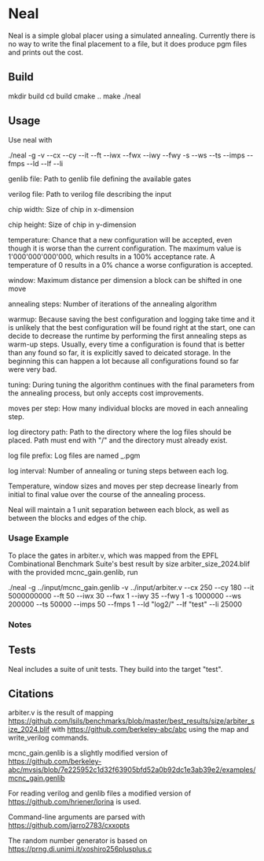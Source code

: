 # Neal
Neal is a simple global placer using a simulated annealing.
Currently there is no way to write the final placement to a file, but it does produce pgm files and prints out the cost.

## Build

mkdir build
cd build 
cmake ..
make
./neal

## Usage
Use neal with

./neal -g <genlib file> -v <verilog file> --cx <chip width> --cy <chip height> --it <initial temperature> --ft <final temperature> --iwx <initial window x> --fwx <final window x> --iwy <initial window y> --fwy <final window y> -s <annealing steps> --ws <warmup steps> --ts <tuning steps> --imps <initial moves per step> --fmps <final moves per step> --ld <log directory path> --lf <log file prefix> --li <log interval>

genlib file: Path to genlib file defining the available gates

verilog file: Path to verilog file describing the input

chip width: Size of chip in x-dimension

chip height: Size of chip in y-dimension

temperature: Chance that a new configuration will be accepted, even though it is worse than the current configuration. The maximum value is 1'000'000'000'000, which results in a 100% acceptance rate. A temperature of 0 results in a 0% chance a worse configuration is accepted.

window: Maximum distance per dimension a block can be shifted in one move

annealing steps: Number of iterations of the annealing algorithm

warmup: Because saving the best configuration and logging take time and it is unlikely that the best configuration will be found right at the start, one can decide to decrease the runtime by performing the first annealing steps as warm-up steps. Usually, every time a configuration is found that is better than any found so far, it is explicitly saved to deicated storage. In the beginning this can happen a lot because all configurations found so far were very bad.

tuning: During tuning the algorithm continues with the final parameters from the annealing process, but only accepts cost improvements.

moves per step: How many individual blocks are moved in each annealing step.

log directory path: Path to the directory where the log files should be placed. Path must end with "/" and the directory must already exist.

log file prefix: Log files are named <log file prefix>_<current step>.pgm

log interval: Number of annealing or tuning steps between each log.

Temperature, window sizes and moves per step decrease linearly from initial to final value over the course of the annealing process.

Neal will maintain a 1 unit separation between each block, as well as between the blocks and edges of the chip.

### Usage Example

To place the gates in arbiter.v, which was mapped from the EPFL Combinational Benchmark Suite's best result by size arbiter_size_2024.blif with the provided mcnc_gain.genlib, run

./neal -g ../input/mcnc_gain.genlib -v ../input/arbiter.v --cx 250 --cy 180 --it 5000000000 --ft 50 --iwx 30 --fwx 1 --iwy 35 --fwy 1 -s 1000000 --ws 200000 --ts 50000 --imps 50 --fmps 1 --ld "log2/" --lf "test" --li 25000

### Notes

## Tests
Neal includes a suite of unit tests. They build into the target "test".

## Citations
arbiter.v is the result of mapping https://github.com/lsils/benchmarks/blob/master/best_results/size/arbiter_size_2024.blif with https://github.com/berkeley-abc/abc using the map and write_verilog commands.

mcnc_gain.genlib is a slightly modified version of https://github.com/berkeley-abc/mvsis/blob/7e225952c1d32f63905bfd52a0b92dc1e3ab39e2/examples/mcnc_gain.genlib

For reading verilog and genlib files a modified version of https://github.com/hriener/lorina is used.

Command-line arguments are parsed with https://github.com/jarro2783/cxxopts

The random number generator is based on https://prng.di.unimi.it/xoshiro256plusplus.c
